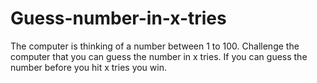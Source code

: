 # Guess-number-in-x-tries
The computer is thinking of a number between 1 to 100. Challenge the computer that you can guess the number in x tries. If you can guess the number before you hit x tries you win.

